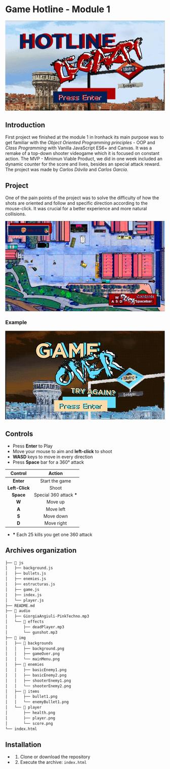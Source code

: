 # Game Hotline - Module 1

![project1-Game_00](https://github.com/carlos-garcia-dev/Ironhack-Bootcamp-Images/blob/main/project1-Videogame/Game_00.jpg)

## Introduction

First project we finished at the module 1 in Ironhack its main purpose was to get familiar with the _Object Oriented Programming principles_ - OOP and _Class Programming_ with Vanilla JavaScript ES6+ and Canvas.
It was a remake of a top-down shooter videogame which it is focused on constant action. The MVP - Minimun Viable Product, we did in one week included an dynamic counter for the score and lives, besides an special attack reward.
The project was made by _Carlos Dávila_ and _Carlos García_.

## Project

One of the pain points of the project was to solve the difficulty of how the shots are oriented and follow and specific direction according to the mouse-click. It was crucial for a better experience and more natural collisions.

![project1-Game_01](https://github.com/carlos-garcia-dev/Ironhack-Bootcamp-Images/blob/main/project1-Videogame/Game_01.jpg)

### Example

![project1-Game_animation](https://github.com/carlos-garcia-dev/Ironhack-Bootcamp-Images/blob/main/project1-Videogame/Game_animation.gif)

## Controls

- Press **Enter** to Play
- Move your mouse to aim and **left-click** to shoot
- **WASD** keys to move in every direction
- Press **Space** bar for a 360° attack

|    Control     |          Action           |
| :------------: | :-----------------------: |
|   **Enter**    |      Start the game       |
| **Left-Click** |           Shoot           |
|   **Space**    | Special 360 attack **\*** |
|     **W**      |          Move up          |
|     **A**      |         Move left         |
|     **S**      |         Move down         |
|     **D**      |        Move right         |

- **\*** Each 25 kills you get one 360 attack

## Archives organization

```bash
├── 📁 js
│   ├── background.js
│   ├── bullets.js
│   ├── enemies.js
│   ├── estructuras.js
│   ├── game.js
│   ├── index.js
│   └── player.js
├── README.md
├── 📁 audio
│   ├── GiorgiaAngiuli-PinkTechno.mp3
│   └── 📁 effects
│       ├── deadPlayer.mp3
│       └── gunshot.mp3
├── 📁 img
│   ├── 📁 backgrounds
│   │   ├── background.png
│   │   ├── gameOver.png
│   │   └── mainMenu.png
│   ├── 📁 enemies
│   │   ├── basicEnemy1.png
│   │   ├── basicEnemy2.png
│   │   ├── shooterEnemy1.png
│   │   └── shooterEnemy2.png
│   ├── 📁 items
│   │   ├── bullet1.png
│   │   └── enemyBullet1.png
│   └── 📁 player
│       ├── health.png
│       ├── player.png
│       └── score.png
└── index.html
```

## Installation

- 1. Clone or download the repository
- 2. Execute the archive: `index.html`
